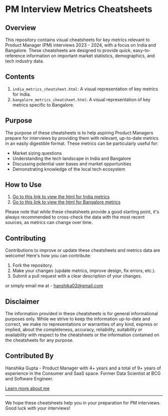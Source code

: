 # PM Interview Metrics Cheatsheets

## Overview

This repository contains visual cheatsheets for key metrics relevant to Product Manager (PM) interviews 2023 - 2024, with a focus on India and Bangalore. These cheatsheets are designed to provide quick, easy-to-reference information on important market statistics, demographics, and tech industry data.

## Contents

1. `india_metrics_cheatsheet.html`: A visual representation of key metrics for India.
2. `bangalore_metrics_cheatsheet.html`: A visual representation of key metrics specific to Bangalore.

## Purpose

The purpose of these cheatsheets is to help aspiring Product Managers prepare for interviews by providing them with relevant, up-to-date metrics in an easily digestible format. These metrics can be particularly useful for:

- Market sizing questions
- Understanding the tech landscape in India and Bangalore
- Discussing potential user bases and market opportunities
- Demonstrating knowledge of the local tech ecosystem

## How to Use

1. [Go to this link to view the html for India metrics](https://hanshika0292.github.io/india-cheatsheet-metrics/)
2. [Go to this link to view the html for Bangalore metrics](https://hanshika0292.github.io/bangalore-cheatsheet-metrics/)

Please note that while these cheatsheets provide a good starting point, it's always recommended to cross-check the data with the most recent sources, as metrics can change over time.

## Contributing

Contributions to improve or update these cheatsheets and metrics data are welcome! Here's how you can contribute:

1. Fork the repository.
2. Make your changes (update metrics, improve design, fix errors, etc.).
3. Submit a pull request with a clear description of your changes.

or simply email me at - hanshika02@gmail.com

## Disclaimer

The information provided in these cheatsheets is for general informational purposes only. While we strive to keep the information up-to-date and correct, we make no representations or warranties of any kind, express or implied, about the completeness, accuracy, reliability, suitability or availability with respect to the cheatsheets or the information contained on the cheatsheets for any purpose.

## Contributed By

Hanshika Gupta - Product Manager with 4+ years and a total of 9+ years of experience in the Consumer and SaaS space. Former Data Scientist at BCG and Software Engineer. 

[Learn more about me](https://hanshika.notion.site/Hanshika-Gupta-ebdf70e7d8d34c0193e6622a8f99c538?pvs=32)

---

We hope these cheatsheets help you in your preparation for PM interviews. Good luck with your interviews!
